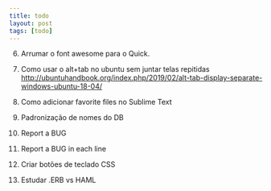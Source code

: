 ```yaml
---
title: todo
layout: post
tags: [todo]
---
```


6. Arrumar o font awesome para o Quick.

8. Como usar o alt+tab no ubuntu sem juntar telas repitidas
http://ubuntuhandbook.org/index.php/2019/02/alt-tab-display-separate-windows-ubuntu-18-04/

9. Como adicionar favorite files no Sublime Text

10. Padronização de nomes do DB

11. Report a BUG

12. Report a BUG in each line

14. Criar botões de teclado CSS

15. Estudar .ERB vs HAML
